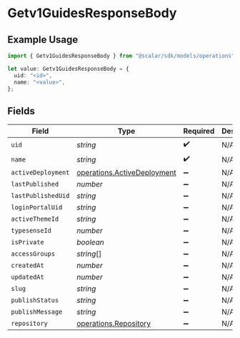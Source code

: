 # Getv1GuidesResponseBody

## Example Usage

```typescript
import { Getv1GuidesResponseBody } from "@scalar/sdk/models/operations";

let value: Getv1GuidesResponseBody = {
  uid: "<id>",
  name: "<value>",
};
```

## Fields

| Field                                                                      | Type                                                                       | Required                                                                   | Description                                                                |
| -------------------------------------------------------------------------- | -------------------------------------------------------------------------- | -------------------------------------------------------------------------- | -------------------------------------------------------------------------- |
| `uid`                                                                      | *string*                                                                   | :heavy_check_mark:                                                         | N/A                                                                        |
| `name`                                                                     | *string*                                                                   | :heavy_check_mark:                                                         | N/A                                                                        |
| `activeDeployment`                                                         | [operations.ActiveDeployment](../../models/operations/activedeployment.md) | :heavy_minus_sign:                                                         | N/A                                                                        |
| `lastPublished`                                                            | *number*                                                                   | :heavy_minus_sign:                                                         | N/A                                                                        |
| `lastPublishedUid`                                                         | *string*                                                                   | :heavy_minus_sign:                                                         | N/A                                                                        |
| `loginPortalUid`                                                           | *string*                                                                   | :heavy_minus_sign:                                                         | N/A                                                                        |
| `activeThemeId`                                                            | *string*                                                                   | :heavy_minus_sign:                                                         | N/A                                                                        |
| `typesenseId`                                                              | *number*                                                                   | :heavy_minus_sign:                                                         | N/A                                                                        |
| `isPrivate`                                                                | *boolean*                                                                  | :heavy_minus_sign:                                                         | N/A                                                                        |
| `accessGroups`                                                             | *string*[]                                                                 | :heavy_minus_sign:                                                         | N/A                                                                        |
| `createdAt`                                                                | *number*                                                                   | :heavy_minus_sign:                                                         | N/A                                                                        |
| `updatedAt`                                                                | *number*                                                                   | :heavy_minus_sign:                                                         | N/A                                                                        |
| `slug`                                                                     | *string*                                                                   | :heavy_minus_sign:                                                         | N/A                                                                        |
| `publishStatus`                                                            | *string*                                                                   | :heavy_minus_sign:                                                         | N/A                                                                        |
| `publishMessage`                                                           | *string*                                                                   | :heavy_minus_sign:                                                         | N/A                                                                        |
| `repository`                                                               | [operations.Repository](../../models/operations/repository.md)             | :heavy_minus_sign:                                                         | N/A                                                                        |